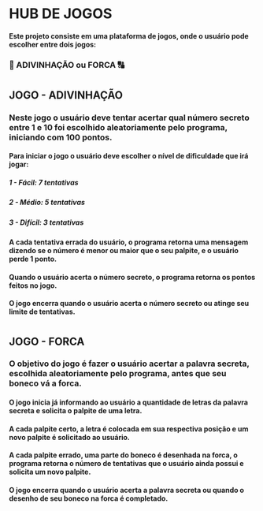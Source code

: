 # HUB DE JOGOS
#### Este projeto consiste em uma plataforma de jogos, onde o usuário pode escolher entre dois jogos:
### 🔢 ADIVINHAÇÃO ou FORCA 🔠
#
## JOGO - ADIVINHAÇÃO
### Neste jogo o usuário deve tentar acertar qual número secreto entre 1 e 10 foi escolhido aleatoriamente pelo programa, iniciando com 100 pontos.
#### Para iniciar o jogo o usuário deve escolher o nível de dificuldade que irá jogar:
##### 1 - Fácil: 7 tentativas
##### 2 - Médio: 5 tentativas
##### 3 - Difícil: 3 tentativas
#### A cada tentativa errada do usuário, o programa retorna uma mensagem dizendo se o número é menor ou maior que o seu palpite, e o usuário perde 1 ponto.
#### Quando o usuário acerta o número secreto, o programa retorna os pontos feitos no jogo.
#### O jogo encerra quando o usuário acerta o número secreto ou atinge seu limite de tentativas.
#
## JOGO - FORCA
### O objetivo do jogo é fazer o usuário acertar a palavra secreta, escolhida aleatoriamente pelo programa, antes que seu boneco vá a forca.
#### O jogo inicia já informando ao usuário a quantidade de letras da palavra secreta e solicita o palpite de uma letra.
#### A cada palpite certo, a letra é colocada em sua respectiva posição e um novo palpite é solicitado ao usuário.
#### A cada palpite errado, uma parte do boneco é desenhada na forca, o programa retorna o número de tentativas que o usuário ainda possui e solicita um novo palpite.
#### O jogo encerra quando o usuário acerta a palavra secreta ou quando o desenho de seu boneco na forca é completado.
